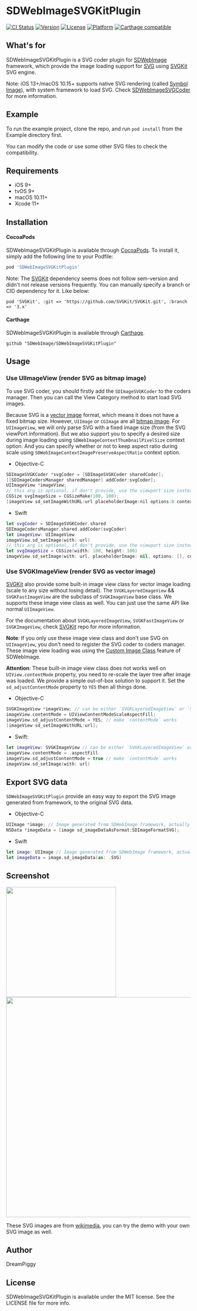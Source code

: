 # SDWebImageSVGKitPlugin

[![CI Status](https://img.shields.io/travis/SDWebImage/SDWebImageSVGKitPlugin.svg?style=flat)](https://travis-ci.org/SDWebImage/SDWebImageSVGKitPlugin)
[![Version](https://img.shields.io/cocoapods/v/SDWebImageSVGKitPlugin.svg?style=flat)](https://cocoapods.org/pods/SDWebImageSVGKitPlugin)
[![License](https://img.shields.io/cocoapods/l/SDWebImageSVGKitPlugin.svg?style=flat)](https://cocoapods.org/pods/SDWebImageSVGKitPlugin)
[![Platform](https://img.shields.io/cocoapods/p/SDWebImageSVGKitPlugin.svg?style=flat)](https://cocoapods.org/pods/SDWebImageSVGKitPlugin)
[![Carthage compatible](https://img.shields.io/badge/Carthage-compatible-4BC51D.svg?style=flat)](https://github.com/SDWebImage/SDWebImageSVGKitPlugin)


## What's for
SDWebImageSVGKitPlugin is a SVG coder plugin for [SDWebImage](https://github.com/rs/SDWebImage/) framework, which provide the image loading support for [SVG](https://en.wikipedia.org/wiki/Scalable_Vector_Graphics) using [SVGKit](https://github.com/SVGKit/SVGKit) SVG engine.

Note: iOS 13+/macOS 10.15+ supports native SVG rendering (called [Symbol Image](https://developer.apple.com/documentation/uikit/uiimage/configuring_and_displaying_symbol_images_in_your_ui/)), with system framework to load SVG. Check [SDWebImageSVGCoder](https://github.com/SDWebImage/SDWebImageSVGCoder) for more information.

## Example

To run the example project, clone the repo, and run `pod install` from the Example directory first.

You can modify the code or use some other SVG files to check the compatibility.

## Requirements

+ iOS 9+
+ tvOS 9+
+ macOS 10.11+
+ Xcode 11+

## Installation

#### CocoaPods

SDWebImageSVGKitPlugin is available through [CocoaPods](https://cocoapods.org). To install
it, simply add the following line to your Podfile:

```ruby
pod 'SDWebImageSVGKitPlugin'
```

Note: The [SVGKit](https://github.com/SVGKit/SVGKit) dependency seems does not follow sem-version and didn't not release versions frequently. You can manually specify a branch or CID dependency for it. Like below:

```
pod 'SVGKit', :git => 'https://github.com/SVGKit/SVGKit.git', :branch => '3.x'
```

#### Carthage

SDWebImageSVGKitPlugin is available through [Carthage](https://github.com/Carthage/Carthage).

```
github "SDWebImage/SDWebImageSVGKitPlugin"
```

## Usage

### Use UIImageView (render SVG as bitmap image)

To use SVG coder, you should firstly add the `SDImageSVGKCoder` to the coders manager. Then you can call the View Category method to start load SVG images.

Because SVG is a [vector image](https://en.wikipedia.org/wiki/Vector_graphics) format, which means it does not have a fixed bitmap size. However, `UIImage` or `CGImage` are all [bitmap image](https://en.wikipedia.org/wiki/Raster_graphics). For `UIImageView`, we will only parse SVG with a fixed image size (from the SVG viewPort information). But we also support you to specify a desired size during image loading using `SDWebImageContextThumbnailPixelSize` context option. And you can specify whether or not to keep aspect ratio during scale using `SDWebImageContextImagePreserveAspectRatio` context option.

+ Objective-C

```objectivec
SDImageSVGKCoder *svgCoder = [SDImageSVGKCoder sharedCoder];
[[SDImageCodersManager sharedManager] addCoder:svgCoder];
UIImageView *imageView;
// this arg is optional, if don't provide, use the viewport size instead
CGSize svgImageSize = CGSizeMake(100, 100);
[imageView sd_setImageWithURL:url placeholderImage:nil options:0 context:@{SDWebImageContextThumbnailPixelSize : @(svgImageSize)];
```

+ Swift

```swift
let svgCoder = SDImageSVGKCoder.shared
SDImageCodersManager.shared.addCoder(svgCoder)
let imageView: UIImageView
imageView.sd_setImage(with: url)
// this arg is optional, if don't provide, use the viewport size instead
let svgImageSize = CGSize(width: 100, height: 100)
imageView.sd_setImage(with: url, placeholderImage: nil, options: [], context: [.imageThumbnailPixelSize : svgImageSize])
```

### Use SVGKImageView (render SVG as vector image)

[SVGKit](https://github.com/SVGKit/SVGKit) also provide some built-in image view class for vector image loading (scale to any size without losing detail). The `SVGKLayeredImageView` && `SVGKFastImageView` are the subclass of `SVGKImageView` base class. We supports these image view class as well. You can just use the same API like normal `UIImageView`.

For the documentation about `SVGKLayeredImageView`, `SVGKFastImageView` or `SVGKImageView`, check [SVGKit](https://github.com/SVGKit/SVGKit) repo for more information.

**Note**: If you only use these image view class and don't use SVG on `UIImageView`, you don't need to register the SVG coder to coders manager. These image view loading was using the [Custom Image Class](https://github.com/rs/SDWebImage/wiki/Advanced-Usage#customization) feature of SDWebImage.

**Attention**: These built-in image view class does not works well on `UIView.contentMode` property, you need to re-scale the layer tree after image was loaded. We provide a simple out-of-box solution to support it. Set the `sd_adjustContentMode` property to `YES` then all things done.

+ Objective-C

```objectivec
SVGKImageView *imageView; // can be either `SVGKLayeredImageView` or `SVGKFastImageView`
imageView.contentMode = UIViewContentModeScaleAspectFill;
imageView.sd_adjustContentMode = YES; // make `contentMode` works
[imageView sd_setImageWithURL:url];
```

+ Swift:

```swift
let imageView: SVGKImageView // can be either `SVGKLayeredImageView` or `SVGKFastImageView`
imageView.contentMode = .aspectFill
imageView.sd_adjustContentMode = true // make `contentMode` works
imageView.sd_setImage(with: url)
```

## Export SVG data

`SDWebImageSVGKitPlugin` provide an easy way to export the SVG image generated from framework, to the original SVG data.

+ Objective-C

```objectivec
UIImage *image; // Image generated from SDWebImage framework, actually a `SDSVGKImage` instance.
NSData *imageData = [image sd_imageDataAsFormat:SDImageFormatSVG];
```

+ Swift

```swift
let image: UIImage // Image generated from SDWebImage framework, actually a `SDSVGKImage` instance.
let imageData = image.sd_imageData(as: .SVG)
```

## Screenshot

<img src="https://raw.githubusercontent.com/SDWebImage/SDWebImageSVGKitPlugin/master/Example/Screenshot/SVGDemo.png" width="300" />
<img src="https://raw.githubusercontent.com/SDWebImage/SDWebImageSVGKitPlugin/master/Example/Screenshot/SVGDemo-macOS.png" width="600" />

These SVG images are from [wikimedia](https://commons.wikimedia.org/wiki/Main_Page), you can try the demo with your own SVG image as well.

## Author

DreamPiggy

## License

SDWebImageSVGKitPlugin is available under the MIT license. See the LICENSE file for more info.


